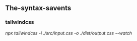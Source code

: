 ## The-syntax-savents
### tailwindcss

*npx tailwindcss -i ./src/input.css -o ./dist/output.css --watch*